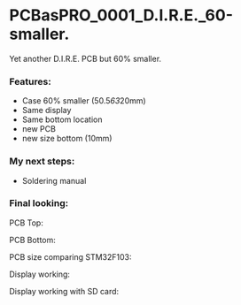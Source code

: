 # PCBasPRO_0001_D.I.R.E._60-smaller.
Yet another D.I.R.E. PCB but 60% smaller.

### **Features:**
- Case 60% smaller (50.5*63*20mm)
- Same display
- Same bottom location
- new PCB
- new size bottom (10mm)

 ### **My next steps:**
- Soldering manual


### **Final looking:**

PCB Top:


PCB Bottom:


PCB size comparing STM32F103:


Display working:


Display working with SD card:


